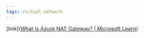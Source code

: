 ```yaml
---
tags: virtual_network
---
```


[link]([What is Azure NAT Gateway? | Microsoft Learn](https://learn.microsoft.com/en-us/azure/nat-gateway/nat-overview))